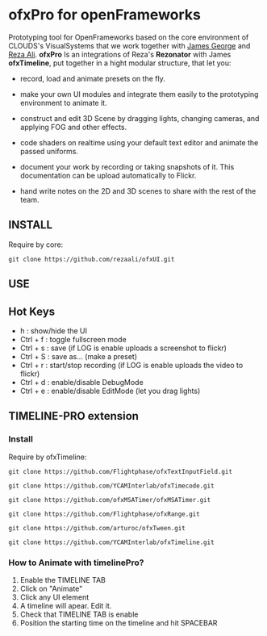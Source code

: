 # ofxPro for openFrameworks

Prototyping tool for OpenFrameworks based on the core environment of CLOUDS's VisualSystems that we work together with [James George](http://www.jamesgeorge.org/) and [Reza Ali](http://www.syedrezaali.com/). **ofxPro** Is an integrations of Reza's **Rezonator** with James **ofxTimeline**, put together in  a hight modular structure, that let you:

- record, load and animate presets on the fly.

- make your own UI modules and integrate them easily to the prototyping environment to animate it. 

- construct and edit 3D Scene by dragging lights, changing cameras, and applying FOG and other effects.

- code shaders on realtime using your default text editor and animate the passed uniforms.

- document your work by recording or taking snapshots of it. This documentation can be upload automatically to Flickr.

- hand write notes on the 2D and 3D scenes to share with the rest of the team.


## INSTALL
		
Require by core:

	git clone https://github.com/rezaali/ofxUI.git

## USE




## Hot Keys

* h : show/hide the UI
* Ctrl + f : toggle fullscreen mode
* Ctrl + s : save (if LOG is enable uploads a screenshot to flickr)
* Ctrl + S : save as... (make a preset)
* Ctrl + r : start/stop recording (if LOG is enable uploads the video to flickr)
* Ctrl + d : enable/disable DebugMode
* Ctrl + e : enable/disable EditMode (let you drag lights)

## TIMELINE-PRO extension

### Install

Require by ofxTimeline: 

	git clone https://github.com/Flightphase/ofxTextInputField.git

	git clone https://github.com/YCAMInterlab/ofxTimecode.git
  
	git clone https://github.com/ofxMSATimer/ofxMSATimer.git
  
	git clone https://github.com/Flightphase/ofxRange.git
  
	git clone https://github.com/arturoc/ofxTween.git
  
	git clone https://github.com/YCAMInterlab/ofxTimeline.git


### How to Animate with timelinePro?

1. Enable the TIMELINE TAB
2. Click on "Animate"
3. Click any UI element
4. A timeline will apear. Edit it.
5. Check that TIMELINE TAB is enable
6. Position the starting time on the timeline and hit SPACEBAR